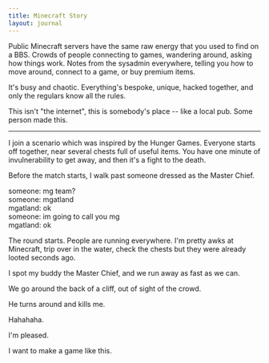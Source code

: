 ```yaml
---
title: Minecraft Story
layout: journal
---
```


Public Minecraft servers have the same raw energy that you used to find on a BBS. Crowds of people connecting to games, wandering around, asking how things work. Notes from the sysadmin everywhere, telling you how to move around, connect to a game, or buy premium items.

It's busy and chaotic. Everything's bespoke, unique, hacked together, and only the regulars know all the rules.

This isn't "the internet", this is somebody's place -- like a local pub. Some person made this.

* * *

I join a scenario which was inspired by the Hunger Games. Everyone starts off together, near several chests full of useful items. You have one minute of invulnerability to get away, and then it's a fight to the death.

Before the match starts, I walk past someone dressed as the Master Chief.

someone: mg team?  
someone: mgatland  
mgatland: ok  
someone: im going to call you mg  
mgatland: ok

The round starts. People are running everywhere. I'm pretty awks at Minecraft, trip over in the water, check the chests but they were already looted seconds ago.

I spot my buddy the Master Chief, and we run away as fast as we can.

We go around the back of a cliff, out of sight of the crowd.

He turns around and kills me.

Hahahaha.

I'm pleased.

I want to make a game like this.
